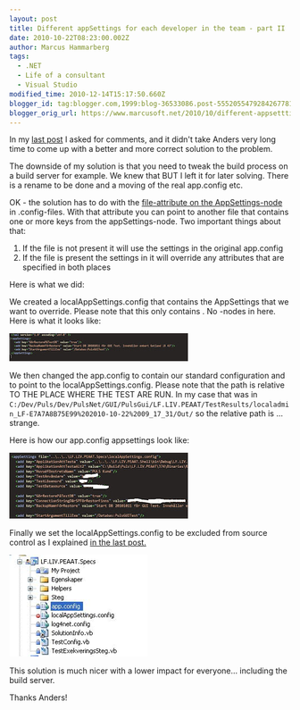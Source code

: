 ```yaml
---
layout: post
title: Different appSettings for each developer in the team - part II
date: 2010-10-22T08:23:00.002Z
author: Marcus Hammarberg
tags:
  - .NET
  - Life of a consultant
  - Visual Studio
modified_time: 2010-12-14T15:17:50.660Z
blogger_id: tag:blogger.com,1999:blog-36533086.post-5552055479284267781
blogger_orig_url: https://www.marcusoft.net/2010/10/different-appsetttings-for-each.html
---
```


In my [last post](https://www.marcusoft.net/2010/10/how-to-use-different-appconfig-for-each.html) I asked for comments, and it didn't take Anders very long time to come up with a better and more correct solution to the problem.

The downside of my solution is that you need to tweak the build process on a build server for example. We knew that BUT I left it for later solving. There is a rename to be done and a moving of the real app.config etc.

OK - the solution has to do with the [file-attribute on the AppSettings-node](http://msdn.microsoft.com/en-us/library/ms228154.aspx) in .config-files. With that attribute you can point to another file that contains one or more keys from the appSettings-node. Two important things about that:

1. If the file is not present it will use the settings in the original app.config
2. If the file is present the settings in it will override any attributes that are specified in both places

Here is what we did:

We created a localAppSettings.config that contains the AppSettings that we want to override. Please note that this only contains . No -nodes in here. Here is what it looks like:

![local settings](/img/localsettings.JPG)

We then changed the app.config to contain our standard configuration and to point to the localAppSettings.config. Please note that the path is relative TO THE PLACE WHERE THE TEST ARE RUN. In my case that was in `C:/Dev/Puls/Dev/PulsNet/GUI/PulsGui/LF.LIV.PEAAT/TestResults/localadmin_LF-E7A7A8B75E99%202010-10-22%2009_17_31/Out/` so the relative path is ... strange.

Here is how our app.config appsettings look like:

![app config](/img/app+config.JPG)

Finally we set the localAppSettings.config to be excluded from source control as I explained [in the last post.](https://www.marcusoft.net/2010/10/how-to-use-different-appconfig-for-each.html)

![solution](/img/solution.JPG)

This solution is much nicer with a lower impact for everyone... including the build server.

Thanks Anders!
